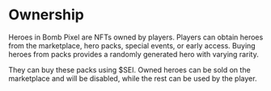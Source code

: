 # Ownership

Heroes in Bomb Pixel are NFTs owned by players. Players can obtain heroes from the marketplace, hero packs, special events, or early access. Buying heroes from packs provides a randomly generated hero with varying rarity.

They can buy these packs using $SEI. Owned heroes can be sold on the marketplace and will be disabled, while the rest can be used by the player.

